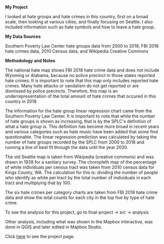 <b>My Project</b>

I looked at hate groups and hate crimes in this country, first on a broad scale, then looking at various cities, and finally focusing on Seattle. I also included information such as hate symbols and how to leave a hate group.


<b>My Data Sources</b>

Southern Poverty Law Center hate groups data from 2000 to 2018, FBI 2018 hate crimes data, 2010 Census data, and Wikipedia Creative Commons


<b>Methodology and Notes</b>

The national hate map shows FBI 2018 hate crime data and does not include Wyoming or Alabama, because no police precinct in those states reported hate crimes. It is important to note that this map only includes reported hate crimes. Many hate attacks or vandalism do not get reported or are dismissed by police precincts. Therefore, this map is an underrepresentation of the total amount of hate crimes that occured in this country in 2018.

The information for the hate group linear regression chart came from the Southern Poverty Law Center. It is important to note that while the number of hate groups is shown as increasing, that is by the SPLC's definition of what a hate group is. This definition has become more broad in recent years and various categories such as hate music have been added that some find questionable. The linear regression prediction was calculated by taking the number of hate groups recorded by the SPLC from 2000 to 2018 and running a line of best fit through the data until the year 2030.

The old Seattle map is taken from Wikipedia (creative commons) and was drawn in 1938 for a sanitary survey. The choropleth map of the percentage of white individuals per census tract was taken from 2010 census data for Kings County, WA. The calculation for this is: dividing the number of people who identify as white per tract by the total number of individuals in each tract and multiplying that by 100.

The six hate crimes per category charts are taken from FBI 2018 hate crime data and show the total counts for each city in the top five by type of hate crime.


To see the analysis for this project, go to final-project -> src -> analysis

Other analysis, including what was shown in the Mapbox interactive, was done in QGIS and later edited in Mapbox Studio. 

Click <a href="https://lindseyf96.github.io/final-project/">here</a> to see the project page.

